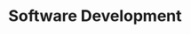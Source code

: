---
title: "Software Development"
description: "Software Development"
keywords: "Software Development"
icon: "icon_drawer_alt"
#icon_lightbulb_alt , icon_genius
title_listing_page: "Software Development"
detail_listing_page: "Software Development At vero eos et accusam et justo duo dolores et ea rebum. Stet gubergren no sea takimata."
draft: false
weight: 4

---